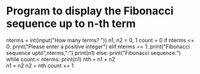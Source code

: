 # Program to display the Fibonacci sequence up to n-th term

nterms = int(input("How many terms? "))
n1, n2 = 0, 1
count = 0
if nterms <= 0:
   print("Please enter a positive integer")
elif nterms == 1:
   print("Fibonacci sequence upto",nterms,":")
   print(n1)
else:
   print("Fibonacci sequence:")
   while count < nterms:
       print(n1)
       nth = n1 + n2     
       n1 = n2
       n2 = nth
       count += 1
